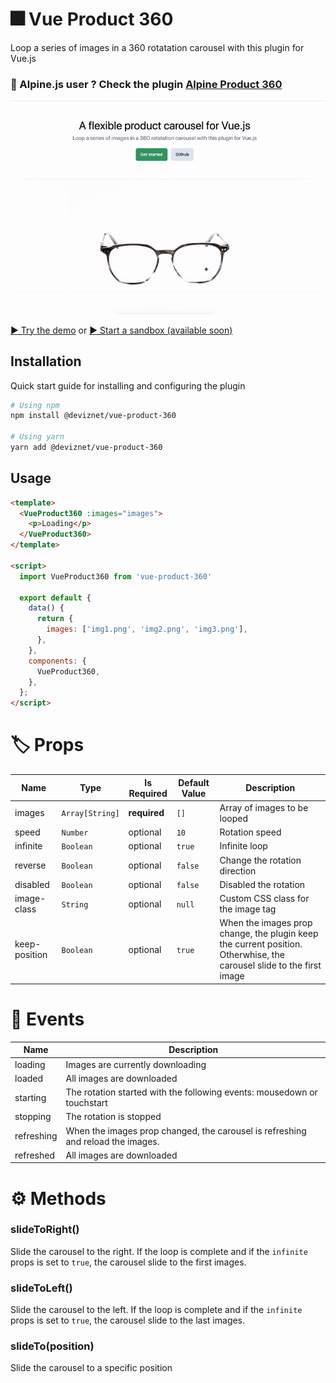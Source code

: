 # 🎆 Vue Product 360

Loop a series of images in a 360 rotatation carousel with this plugin for Vue.js

### 🙋 Alpine.js user ? Check the plugin [Alpine Product 360](https://github.com/moveideas/alpine-product-360)

![Demo Screenshot](./public/demo-screenshot.gif)

[▶️ Try the demo](https://deviznet.github.io/vue-product-360/) or
[▶️ Start a sandbox (available soon)]()

## Installation
Quick start guide for installing and configuring the plugin

```sh
# Using npm
npm install @deviznet/vue-product-360

# Using yarn
yarn add @deviznet/vue-product-360
```

## Usage

```html
<template>
  <VueProduct360 :images="images">
    <p>Loading</p>
  </VueProduct360>
</template>

<script>
  import VueProduct360 from 'vue-product-360'

  export default {
    data() {
      return {
        images: ['img1.png', 'img2.png', 'img3.png'],
      },
    },
    components: {
      VueProduct360,
    },
  };
</script>

```

# 🏷 Props

| Name | Type | Is Required | Default Value | Description |
|-|-|-|-|-|
| images | `Array[String]` | **required** | `[]` | Array of images to be looped|
| speed | `Number` | optional | `10` | Rotation speed |
| infinite | `Boolean` | optional | `true` | Infinite loop |
| reverse | `Boolean` | optional | `false` | Change the rotation direction |
| disabled | `Boolean` | optional | `false` | Disabled the rotation |
| image-class | `String` | optional | `null` | Custom CSS class for the image tag |
| keep-position | `Boolean` | optional | `true` | When the images prop change, the plugin keep the current position. Otherwhise, the carousel slide to the first image |

# 🤖 Events

| Name | Description |
|-|-|
| loading | Images are currently downloading |
| loaded | All images are downloaded |
| starting | The rotation started with the following events: mousedown or touchstart |
| stopping | The rotation is stopped |
| refreshing | When the images prop changed, the carousel is refreshing and reload the images. |
| refreshed | All images are downloaded |


# ⚙️ Methods

### slideToRight() 
Slide the carousel to the right. If the loop is complete and if the `infinite` props is set to `true`, the carousel slide to the first images.

### slideToLeft()
Slide the carousel to the left. If the loop is complete and if the `infinite` props is set to `true`, the carousel slide to the last images.

### slideTo(position)
Slide the carousel to a specific position 
